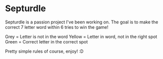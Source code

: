 # Septurdle
Septurdle is a passion project I've been working on. The goal is to make the correct 7 letter word within 6 tries to win the game! 

Grey = Letter is not in the word
Yellow = Letter in word, not in the right spot
Green = Correct letter in the correct spot

Pretty simple rules of course, enjoy! :D
